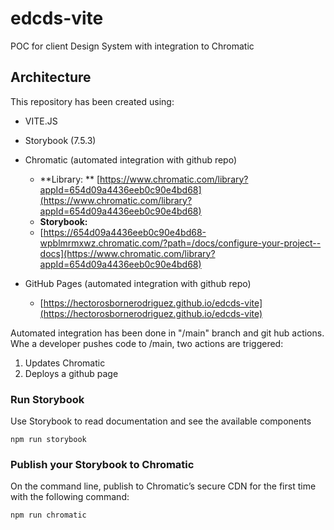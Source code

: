 # edcds-vite

POC for client Design System with integration to Chromatic

## Architecture

This repository has been created using:

* VITE.JS
* Storybook (7.5.3)
* Chromatic (automated integration with github repo)

  * **Library: **
    [https://www.chromatic.com/library?appId=654d09a4436eeb0c90e4bd68](https://www.chromatic.com/library?appId=654d09a4436eeb0c90e4bd68)
  * **Storybook:**
  * [https://654d09a4436eeb0c90e4bd68-wpblmrmxwz.chromatic.com/?path=/docs/configure-your-project--docs](https://www.chromatic.com/library?appId=654d09a4436eeb0c90e4bd68)
* GitHub Pages (automated integration with github repo)

  * [https://hectorosbornerodriguez.github.io/edcds-vite](https://hectorosbornerodriguez.github.io/edcds-vite)



Automated integration has been done in "/main" branch and git hub actions. Whe a developer pushes code to /main, two actions are triggered:
1. Updates Chromatic
2. Deploys a github page


### Run Storybook

Use Storybook to read documentation and see the available components

```
npm run storybook
```

### Publish your Storybook to Chromatic

On the command line, publish to Chromatic’s secure CDN for the first time with the following command:

```
npm run chromatic
```
